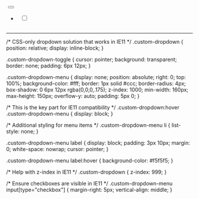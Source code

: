 <!-- Replace your current dropdown HTML with this -->
<div class="custom-dropdown" style="display: inline-block; margin-left: 5px;">
  <button class="btn btn-transperent custom-dropdown-toggle" type="button">
    <span class="fa-solid fa-chart-simple" aria-hidden="true"></span>
    <span class="caret"></span>
  </button>
  
  <ul class="custom-dropdown-menu" data-bind="foreach: $root.visibleSeries" style="max-height: 150px; overflow-y: auto;">
    <li>
      <label style="display: block; padding: 3px 10px; margin: 0; white-space: nowrap;">
        <input type="checkbox" data-bind="event:{ change: $root.onFreezClick}, css: 'btnActive'" style="margin-right: 5px;" />
        <span data-bind="text: name,style: { color: id == 1 ? 'orange' : 'green' }"></span>
      </label>
    </li>
  </ul>
</div>


-------------------------------------------------------------------------------------------------------------------------------

/* CSS-only dropdown solution that works in IE11 */
.custom-dropdown {
  position: relative;
  display: inline-block;
}

.custom-dropdown-toggle {
  cursor: pointer;
  background: transparent;
  border: none;
  padding: 6px 12px;
}

.custom-dropdown-menu {
  display: none;
  position: absolute;
  right: 0;
  top: 100%;
  background-color: #fff;
  border: 1px solid #ccc;
  border-radius: 4px;
  box-shadow: 0 6px 12px rgba(0,0,0,.175);
  z-index: 1000;
  min-width: 160px;
  max-height: 150px;
  overflow-y: auto;
  padding: 5px 0;
}

/* This is the key part for IE11 compatibility */
.custom-dropdown:hover .custom-dropdown-menu {
  display: block;
}

/* Additional styling for menu items */
.custom-dropdown-menu li {
  list-style: none;
}

.custom-dropdown-menu label {
  display: block;
  padding: 3px 10px;
  margin: 0;
  white-space: nowrap;
  cursor: pointer;
}

.custom-dropdown-menu label:hover {
  background-color: #f5f5f5;
}

/* Help with z-index in IE11 */
.custom-dropdown {
  z-index: 999;
}

/* Ensure checkboxes are visible in IE11 */
.custom-dropdown-menu input[type="checkbox"] {
  margin-right: 5px;
  vertical-align: middle;
}
